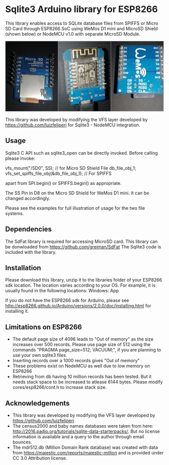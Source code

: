 # Sqlite3 Arduino library for ESP8266
This library enables access to SQLite database files from SPIFFS or Micro SD Card through ESP8266 SoC using WeMos D1 mini and MicroSD Shield (shown below) or NodeMCU v1.0 with separate MicroSD Module.

![](d1_mini_msd_shield_strip.png?raw=true)

This library was developed by modifying the VFS layer developed by https://github.com/luizfeliperj for Sqlite3 - NodeMCU integration.

## Usage
Sqlite3 C API such as sqlite3_open can be directly invoked. Before calling please invoke:

   vfs_mount("/SD0", SS); // for Micro SD Shield
   File db_file_obj_1; vfs_set_spiffs_file_obj(&db_file_obj_1); // For SPIFFS

apart from SPI.begin() or SPIFFS.begin() as appropriate.

The SS Pin in D8 on the Micro SD Shield for WeMos D1 mini.  It can be changed accordingly.

Please see the examples for full illustration of usage for the two file systems.

## Dependencies
The SdFat library is required for accessing MicroSD card.  This library can be donwloaded from https://github.com/greiman/SdFat
The Sqlite3 code is included with the library.

## Installation
Please download this library, unzip it to the libraries folder of your ESP8266 sdk location. The location varies according to your OS.  For example, it is usually found in the following locations:
Windows: App

If you do not have the ESP8266 sdk for Arduino, please see http://esp8266.github.io/Arduino/versions/2.0.0/doc/installing.html for installing it.

## Limitations on ESP8266
* The default page size of 4096 leads to "Out of memory" as the size increases over 500 records. Please use page size of 512 using the commands "PRAGMA page_size=512; VACUUM;", if you are planning to use your own sqlite3 files.
* Inserting records over a 1000 records gives "Out of memory"
* These problems exist on NodeMCU as well due to low memory on ESP8266
* Retrieving from db having 10 million records has been tested. But it needs stack space to be increased to atlease 6144 bytes.  Please modify cores/esp8266/cont.h to increase stack size.

## Acknowledgements
* This library was developed by modifying the VFS layer developed by https://github.com/luizfeliperj
* The census2000 and baby names databases were taken from here: http://2016.padjo.org/tutorials/sqlite-data-starterpacks/. But no license information is available and a query to the author through email bounces.
* The mdr512.db (Million Domain Rank database) was created with data from https://majestic.com/reports/majestic-million and is provided under CC 3.0 Attribution license.

